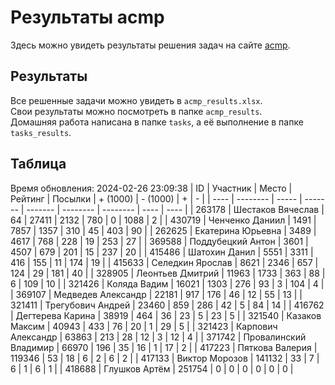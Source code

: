# Результаты acmp
Здесь можно увидеть результаты решения задач на сайте [acmp](https://acmp.ru). 

## Результаты
Все решенные задачи можно увидеть в `acmp_results.xlsx`.   
Свои результаты можно посмотреть в папке `acmp_results`.  
Домашняя работа написана в папке `tasks`, а её выполнение в папке `tasks_results`.

## Таблица
Время обновления: 2024-02-26 23:09:38
| ID   | Участник | Место | Рейтинг | Посылки | + (1000) | - (1000) | +    | -    |
| ---- | -------- | ----- | ------- | ------- | -------- | -------- | ---- | ---- |
| 263178 | Шестаков Вячеслав | 64 | 27411 | 2132 | 780 | 0 | 1088 | 2 |
| 430719 | Ченченко Даниил | 1491 | 7857 | 1357 | 310 | 45 | 403 | 90 |
| 262625 | Екатерина Юрьевна | 3489 | 4617 | 768 | 228 | 19 | 253 | 27 |
| 369588 | Поддубецкий Антон | 3601 | 4507 | 679 | 201 | 15 | 237 | 20 |
| 415486 | Шатохин Данил | 5551 | 3311 | 416 | 155 | 11 | 174 | 19 |
| 415633 | Селедкин Ярослав | 8621 | 2346 | 657 | 124 | 29 | 181 | 40 |
| 328905 | Леонтьев Дмитрий | 11963 | 1733 | 363 | 88 | 6 | 109 | 10 |
| 321426 | Коляда Вадим | 16021 | 1303 | 276 | 93 | 3 | 104 | 4 |
| 369107 | Медведев Александр | 22181 | 917 | 176 | 46 | 12 | 55 | 13 |
| 321411 | Трегубович Андрей | 23460 | 859 | 286 | 42 | 5 | 84 | 14 |
| 416762 | Дегтерева Карина | 38919 | 464 | 36 | 23 | 5 | 23 | 5 |
| 321540 | Казаков Максим | 40943 | 433 | 76 | 20 | 1 | 29 | 5 |
| 321423 | Карпович Александр | 63863 | 213 | 28 | 12 | 3 | 12 | 4 |
| 371742 | Провалинский Владимир | 66970 | 196 | 35 | 16 | 1 | 17 | 2 |
| 417223 | Пяткова Валерия | 119346 | 53 | 18 | 6 | 2 | 6 | 2 |
| 417133 | Виктор Морозов | 141132 | 33 | 7 | 6 | 1 | 6 | 1 |
| 418688 | Глушков Артём | 251754 | 0 | 0 | 0 | 0 | 0 | 0 |
